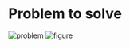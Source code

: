 # Problem to solve

![problem](https://github.com/Moshes-Abraham/matlab-for-math-modeling/GA/problem.jpg)
![figure](https://github.com/Moshes-Abraham/matlab-for-math-modeling/GA/figure.jpg)
